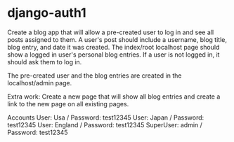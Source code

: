 # django-auth1

Create a blog app that will allow a pre-created user to log in and see all posts assigned to them. A user's post should include a username, blog title, blog entry, and date it was created. The index/root localhost page should show a logged in user's personal blog entries. If a user is not logged in, it should ask them to log in.

The pre-created user and the blog entries are created in the localhost/admin page.

Extra work:
Create a new page that will show all blog entries and create a link to the new page on all existing pages.


Accounts
User: Usa / Password: test12345
User: Japan / Password: test12345
User: England / Password: test12345
SuperUser: admin / Password: test12345
